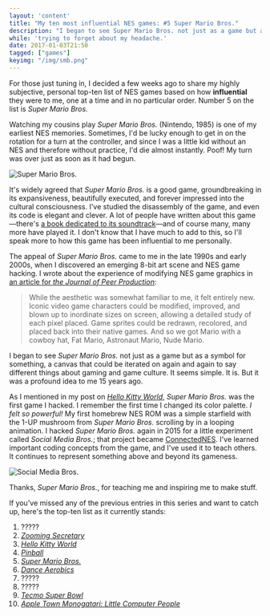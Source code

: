 ```yaml
---
layout: 'content'
title: "My ten most influential NES games: #5 Super Mario Bros."
description: "I began to see Super Mario Bros. not just as a game but as a symbol for something, a canvas that could be iterated on again and again to say different things about gaming and game culture."
while: 'trying to forget about my headache.'
date: 2017-01-03T21:50
tagged: ["games"]
keyimg: "/img/smb.png"
---
```


For those just tuning in, I decided a few weeks ago to share my highly subjective, personal top-ten list of NES games based on how **influential** they were to me, one at a time and in no particular order. Number 5 on the list is *Super Mario Bros.*

Watching my cousins play *Super Mario Bros.* (Nintendo, 1985) is one of my earliest NES memories. Sometimes, I'd be lucky enough to get in on the rotation for a turn at the controller, and since I was a little kid without an NES and therefore without practice, I'd die almost instantly. Poof! My turn was over just as soon as it had begun.

![Super Mario Bros.](/img/smb.png)

It's widely agreed that *Super Mario Bros.* is a good game, groundbreaking in its expansiveness, beautifully executed, and forever impressed into the cultural consciousness. I've studied the disassembly of the game, and even its code is elegant and clever. A lot of people have written about this game&mdash;there's [a book dedicated to its soundtrack](https://www.amazon.com/Kondos-Super-Mario-Bros-Soundtrack/dp/1628928530)&mdash;and of course many, many more have played it. I don't know that I have much to add to this, so I'll speak more to how this game has been influential to me personally.

The appeal of *Super Mario Bros.* came to me in the late 1990s and early 2000s, when I discovered an emerging 8-bit art scene and NES game hacking. I wrote about the experience of modifying NES game graphics in [an article for *the Journal of Peer Production*](http://peerproduction.net/issues/issue-8-feminism-and-unhacking/art-essays/the-nostalgia-question-and-feminist-8-bit-game-hacking/):

> While the aesthetic was somewhat familiar to me, it felt entirely new. Iconic video game characters could be modified, improved, and blown up to inordinate sizes on screen, allowing a detailed study of each pixel placed. Game sprites could be redrawn, recolored, and placed back into their native games. And so we got Mario with a cowboy hat, Fat Mario, Astronaut Mario, Nude Mario.

I began to see *Super Mario Bros.* not just as a game but as a symbol for something, a canvas that could be iterated on again and again to say different things about gaming and game culture. It seems simple. It is. But it was a profound idea to me 15 years ago. 

As I mentioned in my post on *[Hello Kitty World](/blog/2016/12/my-ten-most-influential-nes-games-3-hello-kitty-world)*, *Super Mario Bros.* was the first game I hacked. I remember the first time I changed its color palette. *I felt so powerful!* My first homebrew NES ROM was a simple starfield with the 1-UP mushroom from *Super Mario Bros.* scrolling by in a looping animation. I hacked *Super Mario Bros.* again in 2015 for a little experiment called *Social Media Bros.*; that project became [ConnectedNES](http://www.nobadmemories.com/connectednes). I've learned important coding concepts from the game, and I've used it to teach others. It continues to represent something above and beyond its gameness.

![Social Media Bros.](http://nobadmemories.com/img/social1.JPG)

Thanks, *Super Mario Bros.*, for teaching me and inspiring me to make stuff. 

If you've missed any of the previous entries in this series and want to catch up, here's the top-ten list as it currently stands:

1. ?????
2. *[Zooming Secretary](/blog/2016/12/my-ten-most-influential-nes-games-2-zooming-secretary)*
3. *[Hello Kitty World](/blog/2016/12/my-ten-most-influential-nes-games-3-hello-kitty-world)*
4. *[Pinball](/blog/2016/12/my-ten-most-influential-nes-games-4-pinball)*
5. *[Super Mario Bros.](/blog/2017/12/my-ten-most-influential-nes-games-)*
6. *[Dance Aerobics](/blog/2016/01/my-ten-most-influential-nes-games-6-dance-aerobics)*
7. ?????
8. ?????
9. *[Tecmo Super Bowl](/blog/2016/12/my-ten-most-influential-nes-games-9-tecmo-super-bowl)*
10. *[Apple Town Monogatari: Little Computer People](/blog/2016/12/my-ten-most-influential-nes-games-10-apple-town-monogatari)*